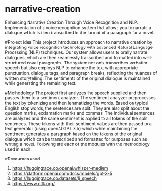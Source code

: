 # narrative-creation
Enhancing Narrative Creation Through Voice Recognition and NLP.  Implementation of a voice recognition system that allows you to narrate a dialogue which is then transcribed in the format of a paragraph for a novel.

#Project idea
This project introduces an approach to narrative creation by integrating voice recognition
technology with advanced Natural Language Processing (NLP) techniques. Our system allows
users to orally narrate dialogues, which are then seamlessly transcribed and formatted into
well-structured novel paragraphs. The system not only transcribes verbatim speech but also
employs NLP to enhance the text with appropriate punctuation, dialogue tags, and paragraph
breaks, reflecting the nuances of written storytelling. The sentiments of the original dialogue is
maintained while generating the remaining text.

#Methodology
The project first analyzes the speech supplied and then passes them to a sentiment
analyzer. The sentiment analyzer preprocesses the text by tokenizing and then lemmatizing the
words. Based on typical English stop words, the sentences are split. They are also split about the
question marks, exclamation marks and commas. The individual sentences are analyzed and the
same sentiment is applied to all tokens of the split sentences. These tokens with their sentiment
values are then passed to a text generator (using openAI GPT 3.5) which while maintaining the
sentiment generates a paragraph based on the tokens of the original dialogue which can be
transcribed and formatted for purposes such as writing a novel. Following are each of the
modules with the methodology used in each.

#Resources used
1. https://huggingface.co/openai/whisper-medium
2. https://platform.openai.com/docs/models/gpt-3-5
3. https://huggingface.co/datasets/lj_speech
4. https://www.nltk.org/
